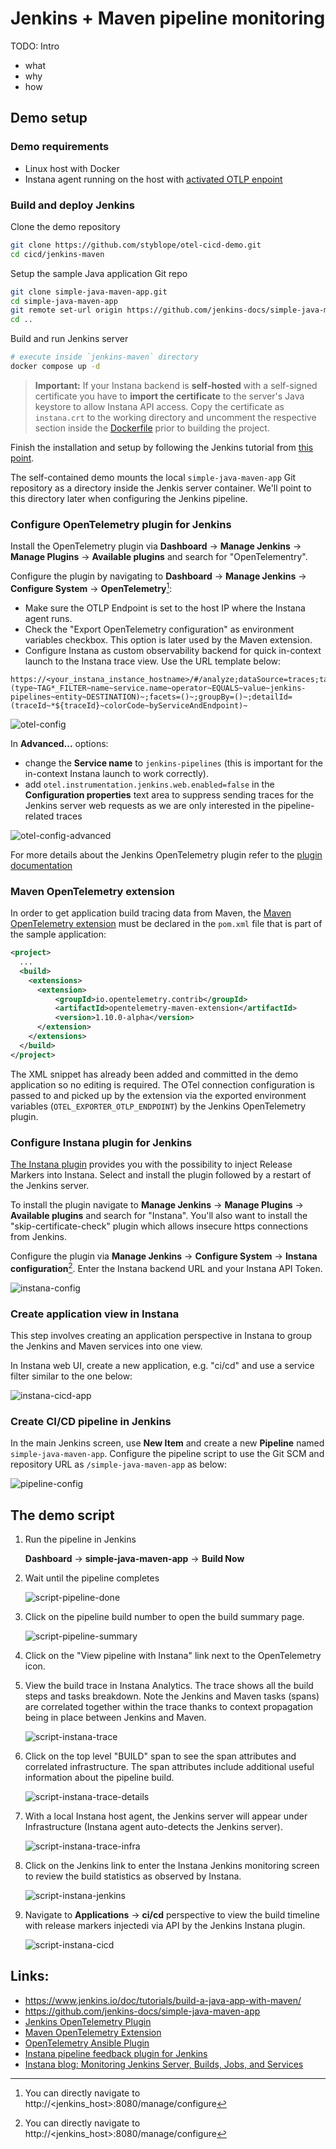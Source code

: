 # Jenkins + Maven pipeline monitoring

TODO: Intro
- what
- why
- how


## Demo setup

### Demo requirements

- Linux host with Docker
- Instana agent running on the host with [activated OTLP enpoint](https://www.ibm.com/docs/en/instana-observability/current?topic=apis-opentelemetry#activating-opentelemetry-support)


### Build and deploy Jenkins
Clone the demo repository
```sh
git clone https://github.com/styblope/otel-cicd-demo.git
cd cicd/jenkins-maven
```

Setup the sample Java application Git repo
```sh
git clone simple-java-maven-app.git
cd simple-java-maven-app
git remote set-url origin https://github.com/jenkins-docs/simple-java-maven-app.git
cd ..
```

Build and run Jenkins server
```sh
# execute inside `jenkins-maven` directory
docker compose up -d
```

> **Important:**
> If your Instana backend is **self-hosted** with a self-signed certificate you have to **import the certificate** to the server's Java keystore to allow Instana API access. Copy the certificate as `instana.crt` to the working directory and uncomment the respective section inside the [Dockerfile](./Dockerfile) prior to building the project.

Finish the installation and setup by following the Jenkins tutorial from [this point](https://www.jenkins.io/doc/tutorials/build-a-java-app-with-maven/#accessing-the-jenkins-blue-ocean-docker-container).

The self-contained demo mounts the local `simple-java-maven-app` Git repository as a directory inside the Jenkis server container. We'll point to this directory later when configuring the Jenkins pipeline.

### Configure OpenTelemetry plugin for Jenkins
Install the OpenTelemetry plugin via **Dashboard** -> **Manage Jenkins** -> **Manage Plugins** -> **Available plugins** and search for "OpenTelementry".

Configure the plugin by navigating to **Dashboard** -> **Manage Jenkins** -> **Configure System** -> **OpenTelemetry**[^1]:
- Make sure the OTLP Endpoint is set to the host IP where the Instana agent runs.
- Check the "Export OpenTelemetry configuration" as environment variables checkbox. This option is later used by the Maven extension.
- Configure Instana as custom observability backend for quick in-context launch to the Instana trace view. Use the URL template below:

```
https://<your_instana_instance_hostname>/#/analyze;dataSource=traces;tagFilterExpression=!(type~TAG*_FILTER~name~service.name~operator~EQUALS~value~jenkins-pipelines~entity~DESTINATION)~;facets=()~;groupBy=()~;detailId=(traceId~*${traceId}~colorCode~byServiceAndEndpoint)~
```

![otel-config](img/otel-config.png)

In **Advanced...** options:
- change the **Service name** to `jenkins-pipelines` (this is important for the in-context Instana launch to work correctly).
- add `otel.instrumentation.jenkins.web.enabled=false` in the **Configuration properties** text area to suppress sending traces for the Jenkins server web requests as we are only interested in the pipeline-related traces

![otel-config-advanced](img/otel-config-advanced.png)

For more details about the Jenkins OpenTelemetry plugin refer to the [plugin documentation](https://plugins.jenkins.io/opentelemetry/)

### Maven OpenTelemetry extension
In order to get application build tracing data from Maven, the [Maven OpenTelemetry extension](https://github.com/open-telemetry/opentelemetry-java-contrib/tree/main/maven-extension) must be declared in the `pom.xml` file that is part of the sample application:
```xml
<project>
  ...
  <build>
    <extensions>
      <extension>
          <groupId>io.opentelemetry.contrib</groupId>
          <artifactId>opentelemetry-maven-extension</artifactId>
          <version>1.10.0-alpha</version>
      </extension>
    </extensions>
  </build>
</project>
```

The XML snippet has already been added and committed in the demo application so no editing is required.
The OTel connection configuration is passed to and picked up by the extension via the exported environment variables (`OTEL_EXPORTER_OTLP_ENDPOINT`) by the Jenkins OpenTelemetry plugin.

### Configure Instana plugin for Jenkins
[The Instana plugin](https://github.com/jenkinsci/instana-plugin) provides you with the possibility to inject Release Markers into Instana. Select and install the plugin followed by a restart of the Jenkins server.

To install the plugin navigate to **Manage Jenkins** -> **Manage Plugins** -> **Available plugins** and search for "Instana". You'll also want to install the "skip-certificate-check" plugin which allows insecure https connections from Jenkins.

Configure the plugin via **Manage Jenkins** -> **Configure System** -> **Instana configuration**[^1]. Enter the Instana backend URL and your Instana API Token.

![instana-config](img/instana-config.png)

### Create application view in Instana
This step involves creating an application perspective in Instana to group the Jenkins and Maven services into one view.

In Instana web UI, create a new application, e.g. "ci/cd" and use a service filter similar to the one below:

![instana-cicd-app](img/instana-cicd-app.png)

### Create CI/CD pipeline in Jenkins

In the main Jenkins screen, use **New Item** and create a new **Pipeline** named `simple-java-maven-app`. Configure the pipeline script to use the Git SCM and repository URL as `/simple-java-maven-app` as below:

![pipeline-config](img/pipeline-config.png)

## The demo script

1. Run the pipeline in Jenkins

   **Dashboard** -> **simple-java-maven-app** -> **Build Now**

2. Wait until the pipeline completes 

   ![script-pipeline-done](img/script-pipeline-done.png)

3. Click on the pipeline build number to open the build summary page.

   ![script-pipeline-summary](img/script-pipeline-summary.png) 

4. Click on the "View pipeline with Instana" link next to the OpenTelemetry icon.

5. View the build trace in Instana Analytics. The trace shows all the build steps and tasks breakdown. Note the Jenkins and Maven tasks (spans) are correlated together within the trace thanks to context propagation being in place between Jenkins and Maven.
 
   ![script-instana-trace](img/script-instana-trace.png)

6. Click on the top level "BUILD" span to see the span attributes and correlated infrastructure. The span attributes include additional useful information about the pipeline build.

   ![script-instana-trace-details](img/script-instana-trace-details.png)

7. With a local Instana host agent, the Jenkins server will appear under Infrastructure (Instana agent auto-detects the Jenkins server).

   ![script-instana-trace-infra](img/script-instana-trace-infra.png) 

8. Click on the Jenkins link to enter the Instana Jenkins monitoring screen to review the build statistics as observed by Instana.

   ![script-instana-jenkins](img/script-instana-jenkins.png)

9. Navigate to **Applications** -> **ci/cd** perspective to view the build timeline with release markers injectedi via API by the Jenkins Instana plugin.

   ![script-instana-cicd](img/script-instana-cicd.png) 


## Links:
- https://www.jenkins.io/doc/tutorials/build-a-java-app-with-maven/
- https://github.com/jenkins-docs/simple-java-maven-app
- [Jenkins OpenTelemetry Plugin](https://plugins.jenkins.io/opentelemetry/)
- [Maven OpenTelemetry Extension](https://github.com/open-telemetry/opentelemetry-java-contrib/blob/main/maven-extension/README.md)
- [OpenTelemetry Ansible Plugin](https://docs.ansible.com/ansible/latest/collections/community/general/opentelemetry_callback.html)
- [Instana pipeline feedback plugin for Jenkins](https://github.com/jenkinsci/instana-plugin)
- [Instana blog: Monitoring Jenkins Server, Builds, Jobs, and Services](https://www.instana.com/blog/monitoring-jenkins-using-instana/)


[^1]: You can directly navigate to http://<jenkins_host>:8080/manage/configure

